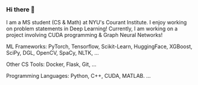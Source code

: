 ### Hi there 👋

I am a MS student (CS & Math) at NYU's Courant Institute. I enjoy working on problem statements in Deep Learning! Currently, I am working on a project involving CUDA programming & Graph Neural Networks!

ML Frameworks: PyTorch, Tensorflow, Scikit-Learn, HuggingFace, XGBoost, SciPy, DGL, OpenCV, SpaCy, NLTK, ...

Other CS Tools: Docker, Flask, Git, ...

Programming Languages: Python, C++, CUDA, MATLAB.
...



<!--
**pradyGn/PradyGn** is a ✨ _special_ ✨ repository because its `README.md` (this file) appears on your GitHub profile.

Here are some ideas to get you started:

- 🔭 I’m currently working on ...
- 🌱 I’m currently learning ...
- 👯 I’m looking to collaborate on ...
- 🤔 I’m looking for help with ...
- 💬 Ask me about ...
- 📫 How to reach me: ...
- 😄 Pronouns: ...
- ⚡ Fun fact: ...
-->
